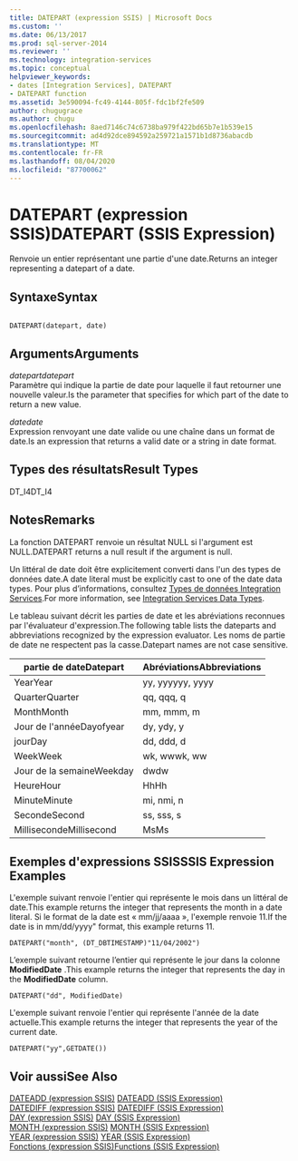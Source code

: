 ```yaml
---
title: DATEPART (expression SSIS) | Microsoft Docs
ms.custom: ''
ms.date: 06/13/2017
ms.prod: sql-server-2014
ms.reviewer: ''
ms.technology: integration-services
ms.topic: conceptual
helpviewer_keywords:
- dates [Integration Services], DATEPART
- DATEPART function
ms.assetid: 3e590094-fc49-4144-805f-fdc1bf2fe509
author: chugugrace
ms.author: chugu
ms.openlocfilehash: 8aed7146c74c6738ba979f422bd65b7e1b539e15
ms.sourcegitcommit: ad4d92dce894592a259721a1571b1d8736abacdb
ms.translationtype: MT
ms.contentlocale: fr-FR
ms.lasthandoff: 08/04/2020
ms.locfileid: "87700062"
---
```

# <a name="datepart-ssis-expression"></a><span data-ttu-id="f081b-102">DATEPART (expression SSIS)</span><span class="sxs-lookup"><span data-stu-id="f081b-102">DATEPART (SSIS Expression)</span></span>
  <span data-ttu-id="f081b-103">Renvoie un entier représentant une partie d'une date.</span><span class="sxs-lookup"><span data-stu-id="f081b-103">Returns an integer representing a datepart of a date.</span></span>  
  
## <a name="syntax"></a><span data-ttu-id="f081b-104">Syntaxe</span><span class="sxs-lookup"><span data-stu-id="f081b-104">Syntax</span></span>  
  
```  
  
DATEPART(datepart, date)  
```  
  
## <a name="arguments"></a><span data-ttu-id="f081b-105">Arguments</span><span class="sxs-lookup"><span data-stu-id="f081b-105">Arguments</span></span>  
 <span data-ttu-id="f081b-106">*datepart*</span><span class="sxs-lookup"><span data-stu-id="f081b-106">*datepart*</span></span>  
 <span data-ttu-id="f081b-107">Paramètre qui indique la partie de date pour laquelle il faut retourner une nouvelle valeur.</span><span class="sxs-lookup"><span data-stu-id="f081b-107">Is the parameter that specifies for which part of the date to return a new value.</span></span>  
  
 <span data-ttu-id="f081b-108">*date*</span><span class="sxs-lookup"><span data-stu-id="f081b-108">*date*</span></span>  
 <span data-ttu-id="f081b-109">Expression renvoyant une date valide ou une chaîne dans un format de date.</span><span class="sxs-lookup"><span data-stu-id="f081b-109">Is an expression that returns a valid date or a string in date format.</span></span>  
  
## <a name="result-types"></a><span data-ttu-id="f081b-110">Types des résultats</span><span class="sxs-lookup"><span data-stu-id="f081b-110">Result Types</span></span>  
 <span data-ttu-id="f081b-111">DT_I4</span><span class="sxs-lookup"><span data-stu-id="f081b-111">DT_I4</span></span>  
  
## <a name="remarks"></a><span data-ttu-id="f081b-112">Notes</span><span class="sxs-lookup"><span data-stu-id="f081b-112">Remarks</span></span>  
 <span data-ttu-id="f081b-113">La fonction DATEPART renvoie un résultat NULL si l'argument est NULL.</span><span class="sxs-lookup"><span data-stu-id="f081b-113">DATEPART returns a null result if the argument is null.</span></span>  
  
 <span data-ttu-id="f081b-114">Un littéral de date doit être explicitement converti dans l'un des types de données date.</span><span class="sxs-lookup"><span data-stu-id="f081b-114">A date literal must be explicitly cast to one of the date data types.</span></span> <span data-ttu-id="f081b-115">Pour plus d’informations, consultez [Types de données Integration Services](../data-flow/integration-services-data-types.md).</span><span class="sxs-lookup"><span data-stu-id="f081b-115">For more information, see [Integration Services Data Types](../data-flow/integration-services-data-types.md).</span></span>  
  
 <span data-ttu-id="f081b-116">Le tableau suivant décrit les parties de date et les abréviations reconnues par l'évaluateur d'expression.</span><span class="sxs-lookup"><span data-stu-id="f081b-116">The following table lists the dateparts and abbreviations recognized by the expression evaluator.</span></span> <span data-ttu-id="f081b-117">Les noms de partie de date ne respectent pas la casse.</span><span class="sxs-lookup"><span data-stu-id="f081b-117">Datepart names are not case sensitive.</span></span>  
  
|<span data-ttu-id="f081b-118">partie de date</span><span class="sxs-lookup"><span data-stu-id="f081b-118">Datepart</span></span>|<span data-ttu-id="f081b-119">Abréviations</span><span class="sxs-lookup"><span data-stu-id="f081b-119">Abbreviations</span></span>|  
|--------------|-------------------|  
|<span data-ttu-id="f081b-120">Year</span><span class="sxs-lookup"><span data-stu-id="f081b-120">Year</span></span>|<span data-ttu-id="f081b-121">yy, yyyy</span><span class="sxs-lookup"><span data-stu-id="f081b-121">yy, yyyy</span></span>|  
|<span data-ttu-id="f081b-122">Quarter</span><span class="sxs-lookup"><span data-stu-id="f081b-122">Quarter</span></span>|<span data-ttu-id="f081b-123">qq, q</span><span class="sxs-lookup"><span data-stu-id="f081b-123">qq, q</span></span>|  
|<span data-ttu-id="f081b-124">Month</span><span class="sxs-lookup"><span data-stu-id="f081b-124">Month</span></span>|<span data-ttu-id="f081b-125">mm, m</span><span class="sxs-lookup"><span data-stu-id="f081b-125">mm, m</span></span>|  
|<span data-ttu-id="f081b-126">Jour de l'année</span><span class="sxs-lookup"><span data-stu-id="f081b-126">Dayofyear</span></span>|<span data-ttu-id="f081b-127">dy, y</span><span class="sxs-lookup"><span data-stu-id="f081b-127">dy, y</span></span>|  
|<span data-ttu-id="f081b-128">jour</span><span class="sxs-lookup"><span data-stu-id="f081b-128">Day</span></span>|<span data-ttu-id="f081b-129">dd, d</span><span class="sxs-lookup"><span data-stu-id="f081b-129">dd, d</span></span>|  
|<span data-ttu-id="f081b-130">Week</span><span class="sxs-lookup"><span data-stu-id="f081b-130">Week</span></span>|<span data-ttu-id="f081b-131">wk, ww</span><span class="sxs-lookup"><span data-stu-id="f081b-131">wk, ww</span></span>|  
|<span data-ttu-id="f081b-132">Jour de la semaine</span><span class="sxs-lookup"><span data-stu-id="f081b-132">Weekday</span></span>|<span data-ttu-id="f081b-133">dw</span><span class="sxs-lookup"><span data-stu-id="f081b-133">dw</span></span>|  
|<span data-ttu-id="f081b-134">Heure</span><span class="sxs-lookup"><span data-stu-id="f081b-134">Hour</span></span>|<span data-ttu-id="f081b-135">Hh</span><span class="sxs-lookup"><span data-stu-id="f081b-135">Hh</span></span>|  
|<span data-ttu-id="f081b-136">Minute</span><span class="sxs-lookup"><span data-stu-id="f081b-136">Minute</span></span>|<span data-ttu-id="f081b-137">mi, n</span><span class="sxs-lookup"><span data-stu-id="f081b-137">mi, n</span></span>|  
|<span data-ttu-id="f081b-138">Seconde</span><span class="sxs-lookup"><span data-stu-id="f081b-138">Second</span></span>|<span data-ttu-id="f081b-139">ss, s</span><span class="sxs-lookup"><span data-stu-id="f081b-139">ss, s</span></span>|  
|<span data-ttu-id="f081b-140">Milliseconde</span><span class="sxs-lookup"><span data-stu-id="f081b-140">Millisecond</span></span>|<span data-ttu-id="f081b-141">Ms</span><span class="sxs-lookup"><span data-stu-id="f081b-141">Ms</span></span>|  
  
## <a name="ssis-expression-examples"></a><span data-ttu-id="f081b-142">Exemples d'expressions SSIS</span><span class="sxs-lookup"><span data-stu-id="f081b-142">SSIS Expression Examples</span></span>  
 <span data-ttu-id="f081b-143">L'exemple suivant renvoie l'entier qui représente le mois dans un littéral de date.</span><span class="sxs-lookup"><span data-stu-id="f081b-143">This example returns the integer that represents the month in a date literal.</span></span> <span data-ttu-id="f081b-144">Si le format de la date est « mm/jj/aaaa », l'exemple renvoie 11.</span><span class="sxs-lookup"><span data-stu-id="f081b-144">If the date is in mm/dd/yyyy" format, this example returns 11.</span></span>  
  
```  
DATEPART("month", (DT_DBTIMESTAMP)"11/04/2002")  
```  
  
 <span data-ttu-id="f081b-145">L’exemple suivant retourne l’entier qui représente le jour dans la colonne **ModifiedDate** .</span><span class="sxs-lookup"><span data-stu-id="f081b-145">This example returns the integer that represents the day in the **ModifiedDate** column.</span></span>  
  
```  
DATEPART("dd", ModifiedDate)  
```  
  
 <span data-ttu-id="f081b-146">L'exemple suivant renvoie l'entier qui représente l'année de la date actuelle.</span><span class="sxs-lookup"><span data-stu-id="f081b-146">This example returns the integer that represents the year of the current date.</span></span>  
  
```  
DATEPART("yy",GETDATE())  
```  
  
## <a name="see-also"></a><span data-ttu-id="f081b-147">Voir aussi</span><span class="sxs-lookup"><span data-stu-id="f081b-147">See Also</span></span>  
 <span data-ttu-id="f081b-148">[DATEADD &#40;expression SSIS&#41;](dateadd-ssis-expression.md) </span><span class="sxs-lookup"><span data-stu-id="f081b-148">[DATEADD &#40;SSIS Expression&#41;](dateadd-ssis-expression.md) </span></span>  
 <span data-ttu-id="f081b-149">[DATEDIFF &#40;expression SSIS&#41;](datediff-ssis-expression.md) </span><span class="sxs-lookup"><span data-stu-id="f081b-149">[DATEDIFF &#40;SSIS Expression&#41;](datediff-ssis-expression.md) </span></span>  
 <span data-ttu-id="f081b-150">[DAY &#40;expression SSIS&#41;](day-ssis-expression.md) </span><span class="sxs-lookup"><span data-stu-id="f081b-150">[DAY &#40;SSIS Expression&#41;](day-ssis-expression.md) </span></span>  
 <span data-ttu-id="f081b-151">[MONTH &#40;expression SSIS&#41;](month-ssis-expression.md) </span><span class="sxs-lookup"><span data-stu-id="f081b-151">[MONTH &#40;SSIS Expression&#41;](month-ssis-expression.md) </span></span>  
 <span data-ttu-id="f081b-152">[YEAR &#40;expression SSIS&#41;](year-ssis-expression.md) </span><span class="sxs-lookup"><span data-stu-id="f081b-152">[YEAR &#40;SSIS Expression&#41;](year-ssis-expression.md) </span></span>  
 [<span data-ttu-id="f081b-153">Fonctions &#40;expression SSIS&#41;</span><span class="sxs-lookup"><span data-stu-id="f081b-153">Functions &#40;SSIS Expression&#41;</span></span>](functions-ssis-expression.md)  
  
  
